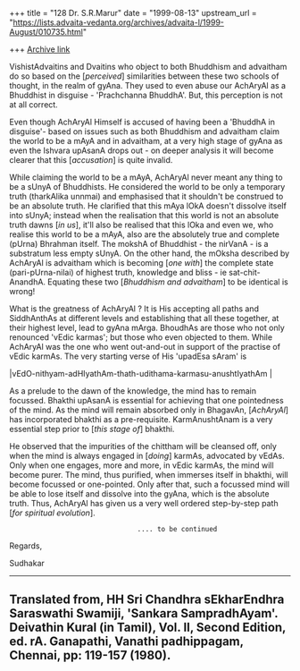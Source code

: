 +++
title = "128 Dr. S.R.Marur"
date = "1999-08-13"
upstream_url = "https://lists.advaita-vedanta.org/archives/advaita-l/1999-August/010735.html"

+++
[Archive link](https://lists.advaita-vedanta.org/archives/advaita-l/1999-August/010735.html)

VishistAdvaitins and Dvaitins who object to both Bhuddhism and
advaitham do so based on the [*perceived*] similarities between
these two schools of thought, in the realm of gyAna. They used to
even abuse our AchAryAl as a Bhuddhist in disguise - 'Prachchanna
BhuddhA'. But, this perception is not at all correct.

Even though AchAryAl Himself is accused of having been a 'BhuddhA in
disguise'- based on issues such as both Bhuddhism and advaitham
claim the world to be a mAyA and in advaitham, at a very high stage
of gyAna as even the Ishvara upAsanA drops out - on deeper analysis
it will become clearer that this [*accusation*] is quite invalid.

While claiming the world to be a mAyA, AchAryAl never meant any
thing to be a sUnyA of Bhuddhists. He considered the world
to be only a temporary truth (tharkAlika unnmai) and emphasised
that it shouldn't be construed to be an absolute truth. He
clarified that this mAya lOkA doesn't dissolve itself into sUnyA;
instead when the realisation that this world is not an absolute
truth dawns [*in us*], it'll also be realised that this lOka and
even we, who realise this world to be a mAyA, also are the
absolutely true and complete (pUrna) Bhrahman itself. The mokshA
of Bhuddhist - the nirVanA - is a substratum less empty sUnyA. On
the other hand, the mOksha described by AchAryAl is advaitham which
is becoming [*one with*] the complete state (pari-pUrna-nilai) of
highest truth, knowledge and bliss - ie sat-chit-AnandhA.
Equating these two [*Bhuddhism and advaitham*] to be identical is
wrong!


What is the greatness of AchAryAl ? It is His accepting all paths
and SiddhAnthAs at different levels and establishing that all these
together, at their highest level, lead to gyAna mArga. BhoudhAs are
those who not only renounced 'vEdic karmas'; but those who even
objected to them. While AchAryAl was the one who went out-and-out
in support of the practise of vEdic karmAs. The very starting
verse of His 'upadEsa sAram' is

|vEdO-nithyam-adHIyathAm-thath-udithama-karmasu-anushtIyathAm |


As a prelude to the dawn of the knowledge, the mind has to remain
focussed. Bhakthi upAsanA is essential for achieving that one
pointedness of the mind. As the mind will remain absorbed
only in BhagavAn, [*AchAryAl*] has incorporated bhakthi as a
pre-requisite. KarmAnushtAnam is a very essential step prior to
[*this stage of*] bhakthi.

He observed that the impurities of the chittham will be cleansed
off, only when the mind is always engaged in [*doing*] karmAs,
advocated by vEdAs. Only when one engages, more and more, in vEdic
karmAs, the mind will become purer. The mind, thus purified, when
immerses itself in bhakthi, will become focussed or one-pointed.
Only after that, such a focussed mind will be able to lose itself
and dissolve into the gyAna, which is the absolute truth. Thus,
AchAryAl has given us a very well ordered step-by-step path [*for
spiritual evolution*].

                                    .... to be continued

Regards,

Sudhakar

----------------------------------------------------------------
Translated from,
HH Sri Chandhra sEkharEndhra Saraswathi Swamiji, 'Sankara
SampradhAyam'. Deivathin Kural (in Tamil), Vol. II, Second
Edition, ed. rA. Ganapathi, Vanathi padhippagam, Chennai,
pp: 119-157 (1980).
-----------------------------------------------------------------

